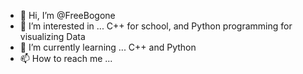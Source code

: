 - 👋 Hi, I’m @FreeBogone
- 👀 I’m interested in ... C++ for school, and Python programming for visualizing Data
- 🌱 I’m currently learning ... C++ and Python
- 📫 How to reach me ...

<!---
FreeBogone/FreeBogone is a ✨ special ✨ repository because its `README.md` (this file) appears on your GitHub profile.
You can click the Preview link to take a look at your changes.
--->
